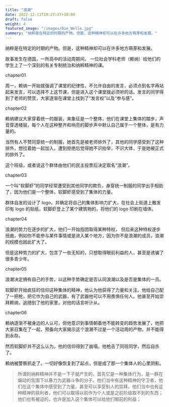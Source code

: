 ```yaml
---
title: "浪潮"
date: 2022-12-11T19:27:37+10:00
draft: false
weight: 4
featured_image: "/images/Die_Welle.jpg"
summery: "纳粹是在特定的时期的产物。但是，这种精神却可以在许多地方萌芽和发展。"
---
```


纳粹是在特定的时期的产物。但是，这种精神却可以在许多地方萌芽和发展。

<!--more-->

故事发生在德国，一所高中的活动周期间， 一位社会学科老师（赖纳）给他们的学生上了一个深刻的有关专制统治和纳粹精神的课。

chapter01

周一，赖纳一开始就强调了课堂的纪律性，不允许自由的发言，必须点到名字再站起来发言，可以选择不上这节课，但是进入这个课堂就必须听的话。发言的同学得到了老师的赞赏，大家逐渐在课堂上找到了“发言权”以及“参与感”。

chapter02

赖纳建议大家穿着统一的服装，来象征是一个整体，他们在课堂上集体的踏步，声音穿透楼层，每个人在这种整齐和响亮的脚步声中默认自己属于一个整体，是有力量的。

当然有人不赞同穿统一的制服，她首先是被老师排外了，其他的同学感受到了这种排外，想拉着她一起加入，遭到拒绝后觉得她不识抬举，不识大体，于是她被正式的排外了。

这个班级，或者说这个群体由他们的民主投票后决定取名“浪潮”。

chapter03

一个叫“软脚虾”的同学经常遭受到其他同学的欺负，身穿统一制服的同学出手相助了，因为他们是一个整体，软脚虾感受到了集体的力量。

群体自发的设计了 logo，并确定将自己的集体影响力扩大，在社会上街道上散发印有 logo 的贴纸，软脚虾登上了某个建筑物的，将他们的 logo 印刷在墙体。

chapter04

浪潮的势力在逐步的扩大，他们一开始抱团取得某种特权， 但后来这种特权逐步扭曲，例如你不能参与某件事情或是进入某个地方，因为你不是浪潮的成员，浪潮的规模也因此扩大了。

但是这种势力的扩大，包含了一些无知的，只想取得眼前利益的人，甚至是诱骗了很多青少年。

chapter05

浪潮决定拥有自己的手势，以这种手势确定是否认同浪潮以及是否是集体的一员。

软脚虾开始疯狂的信仰这种集体的精神，他认为他获得了力量和关注。他给自己配了一把枪，把它作为自己的武器，有了武器他可以不用畏惧任何人。他甚至开始崇拜赖纳，追随到了他的家里，对他的话言听计从。

chapter06

赖纳逐渐不被身边的人认可，但他意识到事情朝着他不能转变的趋势发展了，他把大家召集在了一起，预备向大家揭示这个浪潮不过是一个活动周的产物，并不能得到永存。

然而软脚虾并不这么认为，他的信仰得到了崩塌，他枪击了同班同学，然后自杀了。

赖纳被警察抓走了。一切好像恢复到了起点，但是成了那一个集体人的心里阴影。

> 所谓的纳粹精神并不是一下子就产生的，首先它是一种集体行为，是一群在煽动的氛围下以暴力为武器斗争的分子。他们当中有这种精神的守卫者，他们在这个集体中感受到了力量，甚至可以享受别人的崇拜。他们当中也有这种精神的获利者，他们可以取得以前作为个人或是之前阶级取不到的东西；他们也有被迫的，也许是加入这个集体可以给他们眼前的利益；
